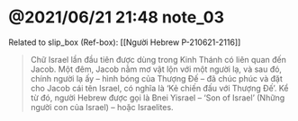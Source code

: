 # @2021/06/21 21:48 note_03

Related to slip_box (Ref-box): [[Người Hebrew P-210621-2116]]

> Chữ Israel lần đầu tiên được dùng trong Kinh Thánh có liên quan đến Jacob. Một đêm, Jacob nằm mơ vật lộn với một người lạ, và sau đó, chính người lạ ấy – hình bóng của Thượng Đế – đã chúc phúc và đặt cho Jacob cái tên Israel, có nghĩa là ‘Kẻ chiến đấu với Thượng Đế’. Kể từ đó, người Hebrew được gọi là Bnei Yisrael – ‘Son of Israel’ (Những người con của Israel) – hoặc Israelites.